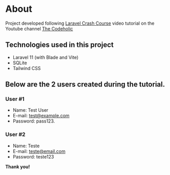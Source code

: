 # About

Project developed following [Laravel Crash Course](https://www.youtube.com/watch?v=eUNWzJUvkCA) video tutorial on the Youtube channel [The Codeholic](https://www.youtube.com/@TheCodeholic)

## Technologies used in this project
- Laravel 11 (with Blade and Vite)
- SQLite
- Tailwind CSS

## Below are the 2 users created during the tutorial.

### User #1
- Name: Test User
- E-mail: test@example.com
- Password: pass123.

### User #2
- Name: Teste
- E-mail: teste@email.com
- Password: teste123
  


**Thank you!**
